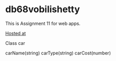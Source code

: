 # db68vobilishetty
This is Assignment 11 for web apps.

[Hosted at](https://db68vobilishetty.herokuapp.com/)

Class car

carName(string)
carType(string)
carCost(number)
